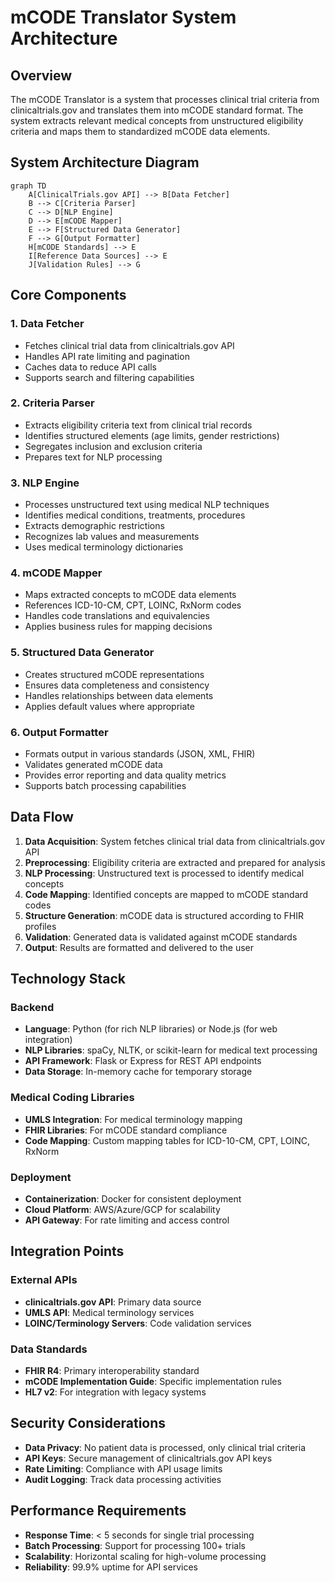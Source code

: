 # mCODE Translator System Architecture

## Overview
The mCODE Translator is a system that processes clinical trial criteria from clinicaltrials.gov and translates them into mCODE standard format. The system extracts relevant medical concepts from unstructured eligibility criteria and maps them to standardized mCODE data elements.

## System Architecture Diagram

```mermaid
graph TD
    A[ClinicalTrials.gov API] --> B[Data Fetcher]
    B --> C[Criteria Parser]
    C --> D[NLP Engine]
    D --> E[mCODE Mapper]
    E --> F[Structured Data Generator]
    F --> G[Output Formatter]
    H[mCODE Standards] --> E
    I[Reference Data Sources] --> E
    J[Validation Rules] --> G
```

## Core Components

### 1. Data Fetcher
- Fetches clinical trial data from clinicaltrials.gov API
- Handles API rate limiting and pagination
- Caches data to reduce API calls
- Supports search and filtering capabilities

### 2. Criteria Parser
- Extracts eligibility criteria text from clinical trial records
- Identifies structured elements (age limits, gender restrictions)
- Segregates inclusion and exclusion criteria
- Prepares text for NLP processing

### 3. NLP Engine
- Processes unstructured text using medical NLP techniques
- Identifies medical conditions, treatments, procedures
- Extracts demographic restrictions
- Recognizes lab values and measurements
- Uses medical terminology dictionaries

### 4. mCODE Mapper
- Maps extracted concepts to mCODE data elements
- References ICD-10-CM, CPT, LOINC, RxNorm codes
- Handles code translations and equivalencies
- Applies business rules for mapping decisions

### 5. Structured Data Generator
- Creates structured mCODE representations
- Ensures data completeness and consistency
- Handles relationships between data elements
- Applies default values where appropriate

### 6. Output Formatter
- Formats output in various standards (JSON, XML, FHIR)
- Validates generated mCODE data
- Provides error reporting and data quality metrics
- Supports batch processing capabilities

## Data Flow

1. **Data Acquisition**: System fetches clinical trial data from clinicaltrials.gov API
2. **Preprocessing**: Eligibility criteria are extracted and prepared for analysis
3. **NLP Processing**: Unstructured text is processed to identify medical concepts
4. **Code Mapping**: Identified concepts are mapped to mCODE standard codes
5. **Structure Generation**: mCODE data is structured according to FHIR profiles
6. **Validation**: Generated data is validated against mCODE standards
7. **Output**: Results are formatted and delivered to the user

## Technology Stack

### Backend
- **Language**: Python (for rich NLP libraries) or Node.js (for web integration)
- **NLP Libraries**: spaCy, NLTK, or scikit-learn for medical text processing
- **API Framework**: Flask or Express for REST API endpoints
- **Data Storage**: In-memory cache for temporary storage

### Medical Coding Libraries
- **UMLS Integration**: For medical terminology mapping
- **FHIR Libraries**: For mCODE standard compliance
- **Code Mapping**: Custom mapping tables for ICD-10-CM, CPT, LOINC, RxNorm

### Deployment
- **Containerization**: Docker for consistent deployment
- **Cloud Platform**: AWS/Azure/GCP for scalability
- **API Gateway**: For rate limiting and access control

## Integration Points

### External APIs
- **clinicaltrials.gov API**: Primary data source
- **UMLS API**: Medical terminology services
- **LOINC/Terminology Servers**: Code validation services

### Data Standards
- **FHIR R4**: Primary interoperability standard
- **mCODE Implementation Guide**: Specific implementation rules
- **HL7 v2**: For integration with legacy systems

## Security Considerations

- **Data Privacy**: No patient data is processed, only clinical trial criteria
- **API Keys**: Secure management of clinicaltrials.gov API keys
- **Rate Limiting**: Compliance with API usage limits
- **Audit Logging**: Track data processing activities

## Performance Requirements

- **Response Time**: < 5 seconds for single trial processing
- **Batch Processing**: Support for processing 100+ trials
- **Scalability**: Horizontal scaling for high-volume processing
- **Reliability**: 99.9% uptime for API services
